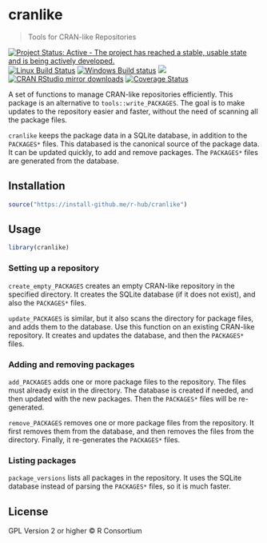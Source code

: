 
# cranlike

> Tools for CRAN-like Repositories

[![Project Status: Active - The project has reached a stable, usable state and is being actively developed.](http://www.repostatus.org/badges/latest/active.svg)](http://www.repostatus.org/#active)
[![Linux Build Status](https://travis-ci.org/r-hub/cranlike.svg?branch=master)](https://travis-ci.org/r-hub/cranlike)
[![Windows Build status](https://ci.appveyor.com/api/projects/status/github/r-hub/cranlike?svg=true)](https://ci.appveyor.com/project/gaborcsardi/cranlike)
[![](http://www.r-pkg.org/badges/version/cranlike)](http://www.r-pkg.org/pkg/cranlike)
[![CRAN RStudio mirror downloads](http://cranlogs.r-pkg.org/badges/cranlike)](http://www.r-pkg.org/pkg/cranlike)
[![Coverage Status](https://img.shields.io/codecov/c/github/r-hub/cranlike/master.svg)](https://codecov.io/github/r-hub/cranlike?branch=master)

A set of functions to manage CRAN-like repositories efficiently.
This package is an alternative to `tools::write_PACKAGES`.
The goal is to make updates to the repository easier and faster,
without the need of scanning all the package files.

`cranlike` keeps the package data in a SQLite database, in addition
to the `PACKAGES*` files. This databased is the canonical source of the
package data. It can be updated quickly, to add and remove packages.
The `PACKAGES*` files are generated from the database.

## Installation

```r
source("https://install-github.me/r-hub/cranlike")
```

## Usage

```r
library(cranlike)
```

### Setting up a repository

`create_empty_PACKAGES` creates an empty CRAN-like repository in the
specified directory. It creates the SQLite database (if it does not exist),
and also the `PACKAGES*` files.

`update_PACKAGES` is similar, but it also scans the directory for package
files, and adds them to the database. Use this function on an existing
CRAN-like repository. It creates and updates the database, and then
the `PACKAGES*` files.

### Adding and removing packages

`add_PACKAGES` adds one or more package files to the repository.
The files must already exist in the directory. The database is created
if needed, and then updated with the new packages. Then the `PACKAGES*`
files will be re-generated.

`remove_PACKAGES` removes one or more package files from the repository.
It first removes them from the database, and then removes the files from
the directory. Finally, it re-generates the `PACKAGES*` files.

### Listing packages

`package_versions` lists all packages in the repository. It uses the
SQLite database instead of parsing the `PACKAGES*` files, so it is much
faster.

## License

GPL Version 2 or higher © R Consortium
